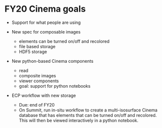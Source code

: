 # FY20 Cinema goals

- Support for what people are using

- New spec for composable images
    - elements can be turned on/off and recolored
    - file based storage
    - HDF5 storage

- New python-based Cinema components
    - read
    - composite images
    - viewer components 
    - goal: support for python notebooks

- ECP workflow with new storage
    - Due: end of FY20 
    - On Summit, run in-situ workflow to create a multi-isosurface Cinema database that has elements that can be turned on/off and recolored. This will then be viewed interactively in a python notebook.
